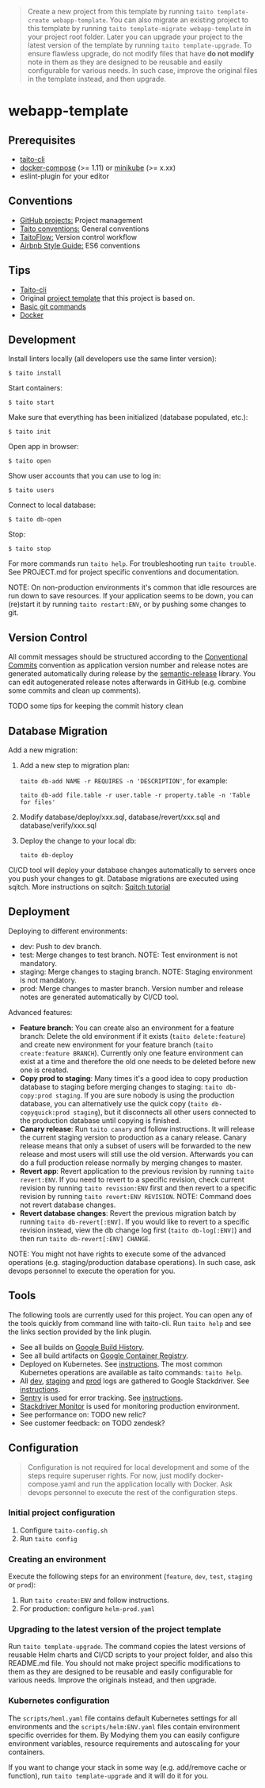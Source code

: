> Create a new project from this template by running `taito template-create webapp-template`. You can also migrate an existing project to this template by running `taito template-migrate webapp-template` in your project root folder. Later you can upgrade your project to the latest version of the template by running `taito template-upgrade`. To ensure flawless upgrade, do not modify files that have **do not modify** note in them as they are designed to be reusable and easily configurable for various needs. In such case, improve the original files in the template instead, and then upgrade.

# webapp-template

## Prerequisites

* [taito-cli](https://github.com/TaitoUnited/taito-cli)
* [docker-compose](https://docs.docker.com/compose/install/) (>= 1.11) or [minikube](https://kubernetes.io/docs/tasks/tools/install-minikube/) (>= x.xx)
* eslint-plugin for your editor

## Conventions

* [GitHub projects:](https://github.com/TaitoUnited/webapp-template/projects) Project management
* [Taito conventions:](https://github.com/TaitoUnited/taito/wiki/Conventions) General conventions
* [TaitoFlow:](https://github.com/TaitoUnited/taito/wiki/Git-and-GitHub#taitoflow) Version control workflow
* [Airbnb Style Guide:](https://github.com/airbnb/javascript) ES6 conventions

## Tips

* [Taito-cli](https://github.com/TaitoUnited/taito/wiki/Taito-cli)
* Original [project template](https://github.com/TaitoUnited/orig-template) that this project is based on.
* [Basic git commands](https://github.com/TaitoUnited/taito/wiki/Git-and-GitHub#git-commands)
* [Docker](https://github.com/TaitoUnited/taito/wiki/Docker)

## Development

Install linters locally (all developers use the same linter version):

    $ taito install

Start containers:

    $ taito start

Make sure that everything has been initialized (database populated, etc.):

    $ taito init

Open app in browser:

    $ taito open

Show user accounts that you can use to log in:

    $ taito users

Connect to local database:

    $ taito db-open

Stop:

    $ taito stop

For more commands run `taito help`. For troubleshooting run `taito trouble`. See PROJECT.md for project specific conventions and documentation.

NOTE: On non-production environments it's common that idle resources are run down to save resources. If your application seems to be down, you can (re)start it by running `taito restart:ENV`, or by pushing some changes to git.

## Version Control

All commit messages should be structured according to the [Conventional Commits](http://conventionalcommits.org/) convention as application version number and release notes are generated automatically during release by the [semantic-release](https://github.com/semantic-release/semantic-release) library. You can edit autogenerated release notes afterwards in GitHub (e.g. combine some commits and clean up comments).

TODO some tips for keeping the commit history clean

## Database Migration

Add a new migration:

1. Add a new step to migration plan:

    `taito db-add NAME -r REQUIRES -n 'DESCRIPTION'`, for example:

    `taito db-add file.table -r user.table -r property.table -n 'Table for files'`

2. Modify database/deploy/xxx.sql, database/revert/xxx.sql and database/verify/xxx.sql

3. Deploy the change to your local db:

    `taito db-deploy`

CI/CD tool will deploy your database changes automatically to servers once you push your changes to git. Database migrations are executed using sqitch. More instructions on sqitch: [Sqitch tutorial](https://metacpan.org/pod/sqitchtutorial)

## Deployment

Deploying to different environments:

* dev: Push to dev branch.
* test: Merge changes to test branch. NOTE: Test environment is not mandatory.
* staging: Merge changes to staging branch. NOTE: Staging environment is not mandatory.
* prod: Merge changes to master branch. Version number and release notes are generated automatically by CI/CD tool.

Advanced features:

* **Feature branch**: You can create also an environment for a feature branch: Delete the old environment if it exists (`taito delete:feature`) and create new environment for your feature branch (`taito create:feature BRANCH`). Currently only one feature environment can exist at a time and therefore the old one needs to be deleted before new one is created.
* **Copy prod to staging**: Many times it's a good idea to copy production database to staging before merging changes to staging: `taito db-copy:prod staging`. If you are sure nobody is using the production database, you can alternatively use the quick copy (`taito db-copyquick:prod staging`), but it disconnects all other users connected to the production database until copying is finished.
* **Canary release**: Run `taito canary` and follow instructions. It will release the current staging version to production as a canary release. Canary release means that only a subset of users will be forwarded to the new release and most users will still use the old version. Afterwards you can do a full production release normally by merging changes to master.
* **Revert app**: Revert application to the previous revision by running `taito revert:ENV`. If you need to revert to a specific revision, check current revision by running `taito revision:ENV` first and then revert to a specific revision by running `taito revert:ENV REVISION`. NOTE: Command does not revert database changes.
* **Revert database changes**: Revert the previous migration batch by running `taito db-revert[:ENV]`. If you would like to revert to a specific revision instead, view the db change log first (`taito db-log[:ENV]`) and then run `taito db-revert[:ENV] CHANGE`.

NOTE: You might not have rights to execute some of the advanced operations (e.g. staging/production database operations). In such case, ask devops personnel to execute the operation for you.

## Tools

The following tools are currently used for this project. You can open any of the tools quickly from command line with taito-cli. Run `taito help` and see the links section provided by the link plugin.

* See all builds on [Google Build History](https://console.cloud.google.com/gcr/builds?project=gcloud-temp1&organizationId=ORG_ID&query=source.repo_source.repo_name%3D%22github-taitounited-webapp-template%22).
* See all build artifacts on [Google Container Registry](https://console.cloud.google.com/gcr/images/gcloud-temp1/EU/github-taitounited-webapp-template?project=gcloud-temp1&organizationId=ORG_ID).
* Deployed on Kubernetes. See  [instructions](https://github.com/TaitoUnited/taito/wiki/Kubernetes). The most common Kubernetes operations are available as taito commands: `taito help`.
*  All [dev](https://console.cloud.google.com/logs/viewer?project=gcloud-temp1&organizationId=ORG_ID&minLogLevel=0&expandAll=false&resource=container%2Fcluster_name%2Fkube1%2Fnamespace_id%2Fcustomername-dev), [staging](https://console.cloud.google.com/logs/viewer?project=gcloud-temp1&organizationId=ORG_ID&minLogLevel=0&expandAll=false&resource=container%2Fcluster_name%2Fkube1%2Fnamespace_id%2Fcustomername-staging) and [prod](https://console.cloud.google.com/logs/viewer?project=gcloud-temp1&organizationId=ORG_ID&minLogLevel=0&expandAll=false&resource=container%2Fcluster_name%2Fkube1%2Fnamespace_id%2Fcustomername-prod) logs are gathered to Google Stackdriver. See [instructions](https://github.com/TaitoUnited/taito/wiki/Stackdriver).
* [Sentry](https://sentry.io/taitounited/webapp-template/) is used for error tracking. See [instructions](https://github.com/TaitoUnited/taito/wiki/Sentry).
* [Stackdriver Monitor](https://app.google.stackdriver.com/uptime/688a5d6cbd2d48af88f05c5d46f73376?project=gcloud-temp1) is used for monitoring production environment.
* See performance on: TODO new relic?
* See customer feedback: on TODO zendesk?

## Configuration

> Configuration is not required for local development and some of the steps require superuser rights.  For now, just modify docker-compose.yaml and run the application locally with Docker. Ask devops personnel to execute the rest of the configuration steps.

### Initial project configuration

1. Configure `taito-config.sh`
2. Run `taito config`

### Creating an environment

Execute the following steps for an environment (`feature`, `dev`, `test`, `staging` or `prod`):

1. Run `taito create:ENV` and follow instructions.
2. For production: configure `helm-prod.yaml`

### Upgrading to the latest version of the project template

Run `taito template-upgrade`. The command copies the latest versions of reusable Helm charts and CI/CD scripts to your project folder, and also this README.md file. You should not make project specific modifications to them as they are designed to be reusable and easily configurable for various needs. Improve the originals instead, and then upgrade.

### Kubernetes configuration

The `scripts/heml.yaml` file contains default Kubernetes settings for all environments and the `scripts/helm:ENV.yaml` files contain environment specific overrides for them. By Modying them you can easily configure environment variables, resource requirements and autoscaling for your containers.

If you want to change your stack in some way (e.g. add/remove cache or function), run `taito template-upgrade` and it will do it for you.
